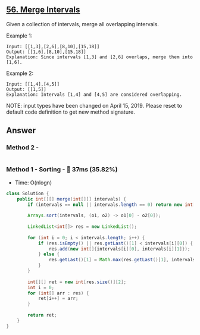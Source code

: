 ## [56. Merge Intervals](https://leetcode.com/problems/merge-intervals/)

Given a collection of intervals, merge all overlapping intervals.

Example 1:
```
Input: [[1,3],[2,6],[8,10],[15,18]]
Output: [[1,6],[8,10],[15,18]]
Explanation: Since intervals [1,3] and [2,6] overlaps, merge them into [1,6].
```
Example 2:
```
Input: [[1,4],[4,5]]
Output: [[1,5]]
Explanation: Intervals [1,4] and [4,5] are considered overlapping.
```
NOTE: input types have been changed on April 15, 2019. Please reset to default code definition to get new method signature.

## Answer
### Method 2 - 
```java

```
### Method 1 - Sorting - :rabbit: 37ms (35.82%)
- Time: O(nlogn)
```java
class Solution {
    public int[][] merge(int[][] intervals) {
        if (intervals == null || intervals.length == 0) return new int[][]{};
        
        Arrays.sort(intervals, (o1, o2) -> o1[0] - o2[0]);
        
        LinkedList<int[]> res = new LinkedList();
        
        for (int i = 0; i < intervals.length; i++) {
            if (res.isEmpty() || res.getLast()[1] < intervals[i][0]) {
                res.add(new int[]{intervals[i][0], intervals[i][1]});
            } else {
                res.getLast()[1] = Math.max(res.getLast()[1], intervals[i][1]);
            }
        }
        
        int[][] ret = new int[res.size()][2];
        int i = 0;
        for (int[] arr : res) {
            ret[i++] = arr;
        }
        
        return ret;
    }
}
```
